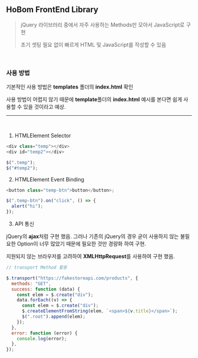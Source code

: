 ## HoBom FrontEnd Library

> jQuery 라이브러리 중에서 자주 사용하는 Methods만 모아서 JavaScript로 구현
>
> 초기 셋팅 필요 없이 빠르게 HTML 및 JavaScript를 작성할 수 있음

<br />

### 사용 방법

기본적인 사용 방법은 **templates** 폴더의 **index.html** 확인

사용 방법이 어렵지 않기 때문에 **template**폴더의 **index.html** 예시를 본다면 쉽게 사용할 수 있을 것이라고 예상.

---

<br />

1. HTMLElement Selector

```javascript
<div class="temp"></div>
<div id="temp2"></div>

$(".temp");
$("#temp2");
```

2. HTMLElement Event Binding

```javascript
<button class="temp-btn">button</button>;

$(".temp-btn").on("click", () => {
  alert("hi");
});
```

3. API 통신

jQuery의 **ajax**처럼 구현 했음. 그러나 기존의 jQuery의 경우 굳이 사용하지 않는 불필요한 Option이 너무 많았기 때문에 필요한 것만 경량화 하여 구현.

지원되지 않는 브라우저를 고려하여 **XMLHttpRequest**를 사용하여 구현 했음.

```javascript
// transport Method 활용

$.transport("https://fakestoreapi.com/products", {
  methods: "GET",
  success: function (data) {
    const elem = $.create("div");
    data.forEach((v) => {
      const elem = $.create("div");
      $.createElementFromString(elem, `<span>${v.title}</span>`);
      $(".root").append(elem);
    });
  },
  error: function (error) {
    console.log(error);
  },
});
```

